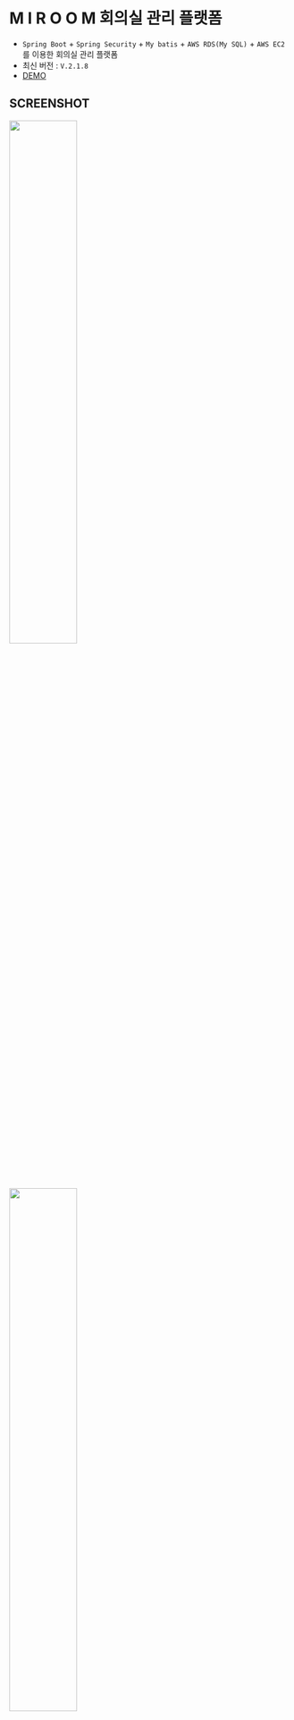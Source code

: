 # M I R O O M 회의실 관리 플랫폼
- `Spring Boot` + `Spring Security` + `My batis` + `AWS RDS(My SQL)` + `AWS EC2`를 이용한 회의실 관리 플랫폼
- 최신 버전 : `V.2.1.8` 
- [DEMO](http://kr.cafecremona.shop:8080/)
## SCREENSHOT
<p float="left">
  <img src="https://user-images.githubusercontent.com/45276804/96376066-c8c56880-11b7-11eb-8a3b-f63810f183dc.png" width="49%" style="margin-right:10px" />
  <img src="https://user-images.githubusercontent.com/45276804/96376100-ed214500-11b7-11eb-9fa6-97b839855b06.png" width="49%" style="margin-right:10px" />  
  <img src="https://user-images.githubusercontent.com/45276804/96376169-412c2980-11b8-11eb-96fd-64e85d5acf5c.png" width="49%" style="margin-right:10px" />
   <img src="https://user-images.githubusercontent.com/45276804/96376227-9f590c80-11b8-11eb-8e4f-d2551c4cb665.png" width="49%"/>
</p>
<p float="left">
  <img src="https://user-images.githubusercontent.com/45276804/96375943-1db4af00-11b7-11eb-89b3-c65f49cc132f.png" width="49%" style="margin-right:10px" />
  <img src="https://user-images.githubusercontent.com/45276804/96375952-27d6ad80-11b7-11eb-8335-36e1771d76db.png" width="49%" /> 
</p>
<p float="left">
  <img src="https://user-images.githubusercontent.com/45276804/96375956-302ee880-11b7-11eb-8f2b-f72ace8534ef.png" width="49%" style="margin-right:10px" />
  <img src="https://user-images.githubusercontent.com/45276804/96375971-4046c800-11b7-11eb-9470-1c236398e0a4.png" width="49%" /> 
</p>
<p float="left">
  <img src="https://user-images.githubusercontent.com/45276804/96375980-4dfc4d80-11b7-11eb-8d9f-65c708d2c8e3.png" width="49%" style="margin-right:10px" />
  <img src="https://user-images.githubusercontent.com/45276804/96375985-56548880-11b7-11eb-950f-d9c89c7606f4.png" width="49%" /> 
</p>

## 목표
- `세션` 기반 인증 with `Spring Security`
- `AWS EC2` 와 `AWS RDS`를 이용한 클라우드 서비스
- `회의실` 현황 조회 / 예약 관리 / 모니터링 
- `Spring` -> `Spring Boot` 마이그레이션
- Spring MVC 모델로 구현s
## 개발환경

|     도구     |              버전               |
| :----------: | :-----------------------------: |
|    Spring    |    Spring Boot 2.3.4.RELEASE   |
|      OS      |            Mac OS X / Windows 10             |
|   개발 툴    | Intellij IDEA Ultimate 2020. 02 |
|     JDK      |             JDK 11               |
| 데이터베이스 |               AWS RDS (MySQL 8.0.20)                |
|   빌드 툴    |          Maven 2.5.1           |
|   패키지    |          WAR           |

## 의존성

- Spring Web
- Spring Security
- Spring Data JPA
- MySQL
- MyBatis
- Junit
- slf4j

## Done List
- AWS RDS 인스턴스 개설
- 로그인 및 세션 관리
- 로그인 핸들러
- 대시보드
- 회의실 현황
- 스케쥴러

## 실행방법
1. EC2 인스턴스에 `jdk 11`설치

2. EC2 인스턴스에 `git` 설치

3. `git clone repository`

4. `./mvnw clean package`

5. `target` 에서`nohup java -jar [빌드된 war 파일이름] &`

* Update 시 : ps -ef | grep java kill-9로 프로세스 종료

## 기여자
- 경북대학교 컴퓨터학부 산학프로젝트
- (주) 제이솔루션
- BootStrap Template `RUANGADMIN`
